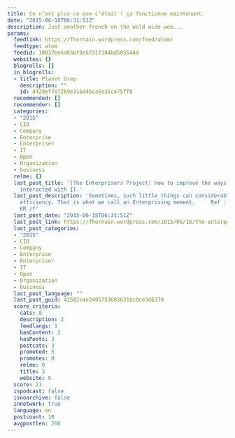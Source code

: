 ```yaml
---
title: Ce n’est plus ce que c’était ! ça fonctionne maintenant.
date: "2015-06-18T06:31:51Z"
description: Just another french on the wold wide web...
params:
  feedlink: https://fhornain.wordpress.com/feed/atom/
  feedtype: atom
  feedid: 10037be6d65bf0c6731f304bd505544d
  websites: {}
  blogrolls: []
  in_blogrolls:
  - title: Planet Grep
    description: ""
    id: d429ef7e7269e316d4bca5e31c475ffb
  recommended: []
  recommender: []
  categories:
  - "2015"
  - CIO
  - Company
  - Enterprise
  - Enterpriser
  - IT
  - Open
  - Organization
  - business
  relme: {}
  last_post_title: '[The Enterprisers Project] How to improve the ways internal employees
    interacted with IT.'
  last_post_description: 'Sometimes, such little things can considerably improve the
    efficiency. That is what we call an Enterprising moment.     Ref : https://enterprisersproject.com/
    KR /f'
  last_post_date: "2015-06-18T06:31:51Z"
  last_post_link: https://fhornain.wordpress.com/2015/06/18/the-enterprisers-project-how-to-improve-the-ways-internal-employees-interacted-with-it/
  last_post_categories:
  - "2015"
  - CIO
  - Company
  - Enterprise
  - Enterpriser
  - IT
  - Open
  - Organization
  - business
  last_post_language: ""
  last_post_guid: 41582c4e2495753603621bc0ce3d6379
  score_criteria:
    cats: 0
    description: 3
    feedlangs: 1
    hasContent: 3
    hasPosts: 3
    postcats: 3
    promoted: 5
    promotes: 0
    relme: 0
    title: 3
    website: 0
  score: 21
  ispodcast: false
  isnoarchive: false
  innetwork: true
  language: en
  postcount: 10
  avgpostlen: 266
---
```

